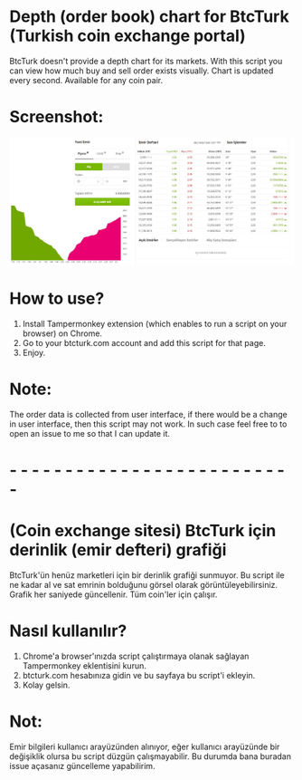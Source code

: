 # Depth (order book) chart for BtcTurk (Turkish coin exchange portal)

BtcTurk doesn't provide a depth chart for its markets. With this script you can view how much buy and sell order exists visually. Chart is updated every second. Available for any coin pair.

# Screenshot:
<img src="https://raw.githubusercontent.com/isidat/Depth-Chart-for-BtcTurk/master/depth-order-book-chart-btcturk-screenshot.JPG" alt="depth order book chart btcturk screenshot" />

# How to use?
1. Install Tampermonkey extension (which enables to run a script on your browser) on Chrome.
2. Go to your btcturk.com account and add this script for that page.
3. Enjoy.

# Note:
The order data is collected from user interface, if there would be a change in user interface, then this script may not work. In such case feel free to to open an issue to me so that I can update it.

# - - - - - - - - - - - - - - - - - - - - - - - - - -

# (Coin exchange sitesi) BtcTurk için derinlik (emir defteri) grafiği

BtcTurk'ün henüz marketleri için bir derinlik grafiği sunmuyor. Bu script ile ne kadar al ve sat emrinin bolduğunu görsel olarak görüntüleyebilirsiniz. Grafik her saniyede güncellenir. Tüm coin'ler için çalışır.

# Nasıl kullanılır?
1. Chrome'a browser'ınızda script çalıştırmaya olanak sağlayan Tampermonkey eklentisini kurun.
2. btcturk.com hesabınıza gidin ve bu sayfaya bu script'i ekleyin.
3. Kolay gelsin.

# Not:
Emir bilgileri kullanıcı arayüzünden alınıyor, eğer kullanıcı arayüzünde bir değişiklik olursa bu script düzgün çalışmayabilir. Bu durumda bana buradan issue açasanız güncelleme yapabilirim.
